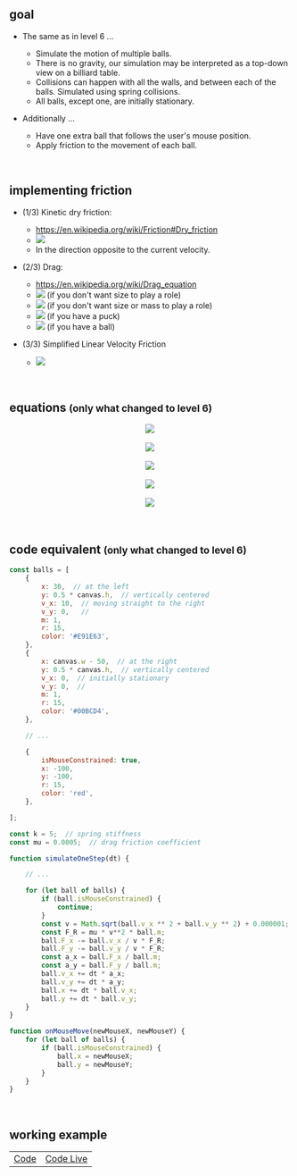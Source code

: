 ## goal
+ The same as in level 6 ...
  - Simulate the motion of multiple balls.
  - There is no gravity, our simulation may be interpreted as a top-down view on a billiard table.
  - Collisions can happen with all the walls, and between each of the balls. Simulated using spring collisions.
  - All balls, except one, are initially stationary.

+ Additionally ...
  - Have one extra ball that follows the user's mouse position.
  - Apply friction to the movement of each ball.

<br>



## implementing friction
+ (1/3) Kinetic dry friction:
  - https://en.wikipedia.org/wiki/Friction#Dry_friction
  - <img src="https://latex.codecogs.com/svg.latex?F_R%20%3D%20%5Cmu%20%5Ccdot%20m%20%5Ccdot%20g" /><!--F_R = \mu \cdot m \cdot g-->
  - In the direction opposite to the current velocity.
    <br>

+ (2/3) Drag:
  - https://en.wikipedia.org/wiki/Drag_equation
  - <img src="https://latex.codecogs.com/svg.latex?F_R%20%3D%20%5Cmu%20%5Ccdot%20v%5E2%20%5Cquad" /><!--F_R = \mu \cdot v^2 \quad--> (if you don't want size to play a role)
  - <img src="https://latex.codecogs.com/svg.latex?F_R%20%3D%20%5Cmu%20%5Ccdot%20v%5E2%20%5Ccdot%20m%20%5Cquad" /><!--F_R = \mu \cdot v^2 \cdot m \quad--> (if you don't want size or mass to play a role)
  - <img src="https://latex.codecogs.com/svg.latex?F_R%20%3D%20%5Cmu%20%5Ccdot%20v%5E2%20%5Ccdot%20r%20%5Cquad" /><!--F_R = \mu \cdot v^2 \cdot r \quad--> (if you have a puck)
  - <img src="https://latex.codecogs.com/svg.latex?F_R%20%3D%20%5Cmu%20%5Ccdot%20v%5E2%20%5Ccdot%20r%5E2%20%5Cquad" /><!--F_R = \mu \cdot v^2 \cdot r^2 \quad--> (if you have a ball)
    <br>

+ (3/3) Simplified Linear Velocity Friction
  - <img src="https://latex.codecogs.com/svg.latex?v'%20%3D%20(1%20-%20%5Cmu)%5E%7Bdt%7D%20%5Ccdot%20v" /><!--v' = (1 - \mu)^{dt} \cdot v-->

<br>



## equations <small>(only what changed to level 6)</small>
<div align="center"><img src="https://latex.codecogs.com/svg.latex?%0D%0A%5Ctext%7B---------%20constants%20---------%7D%0D%0A" /></div><!--
\text{--------- constants ---------}
--><br>

<div align="center"><img src="https://latex.codecogs.com/svg.latex?%0D%0A%5Cbegin%7Baligned%7D%0D%0A%5Ctext%7B%5Chspace%7B50pt%7D%7D%0D%0A%5Cmu%20%26%3D%20%5Ctext%7Bconst.%7D%5Ctext%7B%5Csmall%5Ccolor%7BGray%7D%5Chspace%7B14pt%7D(drag%20friction%20coefficient)%7D%5C%5C%5B14pt%5D%0D%0A%5Cend%7Baligned%7D%0D%0A" /></div><!--
\begin{aligned}
\text{\hspace{50pt}}
\mu &= \text{const.}\text{\small\color{Gray}\hspace{14pt}(drag friction coefficient)}\\[14pt]
\end{aligned}
--><br>

<div align="center"><img src="https://latex.codecogs.com/svg.latex?%0D%0A%5Ctext%7B---------%20drag%2Ffriction%20---------%7D%0D%0A" /></div><!--
\text{--------- drag/friction ---------}
--><br>

<div align="center"><img src="https://latex.codecogs.com/svg.latex?%0D%0A%5Ctext%7B%5Csmall%5Ccolor%7BGray%7D%20(for%20every%20ball%20i%2C%20except%20the%20one%20with%20mouse%20constraint%2C%20...)%7D%0D%0A" /></div><!--
\text{\small\color{Gray} (for every ball i, except the one with mouse constraint, ...)}
--><br>

<div align="center"><img src="https://latex.codecogs.com/svg.latex?%0D%0A%5Cbegin%7Baligned%7D%0D%0Av_i%20%26%3D%20%5Csqrt%7Bv_%7Bi%2Cx%7D%5E%7B%5C%2C2%7D%20%2B%20v_%7Bi%2Cy%7D%5E%7B%5C%2C2%7D%7D%20%2B%200.000001%20%5Cquad%5Cbegin%7Bgathered%7D%5Ctext%7B%5Csmall%5Ccolor%7BGray%7D(prevent%20division%7D%5C%5C%5B-4pt%5D%20%5Ctext%7B%5Csmall%5Ccolor%7BGray%7Dwith%20zero%20later)%7D%5Cend%7Bgathered%7D%5C%5C%5B4pt%5D%0D%0AF_R%20%26%3D%20%5Cmu%20%5Ccdot%20v_i%5E2%20%5Ccdot%20m_i%5E%7B-1%7D%20%5C%5C%5B4pt%5D%0D%0AF'''_%7Bi%2Cx%7D%20%26%3D%20F''_%7Bi%2Cx%7D%20-%20%5Cdfrac%7Bv_%7Bi%2Cx%7D%7D%7Bv_i%7D%20%5Ccdot%20F_R%5C%5C%5B8pt%5D%0D%0AF'''_%7Bi%2Cy%7D%20%26%3D%20F''_%7Bi%2Cy%7D%20-%20%5Cdfrac%7Bv_%7Bi%2Cy%7D%7D%7Bv_i%7D%20%5Ccdot%20F_R%5C%5C%5B8pt%5D%0D%0A%5Cend%7Baligned%7D%0D%0A" /></div><!--
\begin{aligned}
v_i &= \sqrt{v_{i,x}^{\,2} + v_{i,y}^{\,2}} + 0.000001 \quad\begin{gathered}\text{\small\color{Gray}(prevent division}\\[-4pt] \text{\small\color{Gray}with zero later)}\end{gathered}\\[4pt]
F_R &= \mu \cdot v_i^2 \cdot m_i^{-1} \\[4pt]
F'''_{i,x} &= F''_{i,x} - \dfrac{v_{i,x}}{v_i} \cdot F_R\\[8pt]
F'''_{i,y} &= F''_{i,y} - \dfrac{v_{i,y}}{v_i} \cdot F_R\\[8pt]
\end{aligned}
--><br>

<br>



## code equivalent <small>(only what changed to level 6)</small>
```js
const balls = [
    {
        x: 30,  // at the left
        y: 0.5 * canvas.h,  // vertically centered
        v_x: 10,  // moving straight to the right
        v_y: 0,   //
        m: 1,
        r: 15,
        color: '#E91E63',
    },
    {
        x: canvas.w - 50,  // at the right
        y: 0.5 * canvas.h,  // vertically centered
        v_x: 0,  // initially stationary
        v_y: 0,  //
        m: 1,
        r: 15,
        color: '#00BCD4',
    },

    // ...

    {
        isMouseConstrained: true,
        x: -100,
        y: -100,
        r: 15,
        color: 'red',
    },

];

const k = 5;  // spring stiffness
const mu = 0.0005;  // drag friction coefficient

function simulateOneStep(dt) {

    // ...

    for (let ball of balls) {
        if (ball.isMouseConstrained) {
            continue;
        }
        const v = Math.sqrt(ball.v_x ** 2 + ball.v_y ** 2) + 0.000001;  // '+0.000001' prevents division with zero later
        const F_R = mu * v**2 * ball.m;
        ball.F_x -= ball.v_x / v * F_R;
        ball.F_y -= ball.v_y / v * F_R;
        const a_x = ball.F_x / ball.m;
        const a_y = ball.F_y / ball.m;
        ball.v_x += dt * a_x;
        ball.v_y += dt * a_y;
        ball.x += dt * ball.v_x;
        ball.y += dt * ball.v_y;
    }
}

function onMouseMove(newMouseX, newMouseY) {
    for (let ball of balls) {
        if (ball.isMouseConstrained) {
            ball.x = newMouseX;
            ball.y = newMouseY;
        }
    }
}
```

<br>



## working example

|||
| --- | --- |
| [Code](https://github.com/pitizzzle/physics-simulations-balls/blob/main/code/level-7-mouse-constraint-and-friction.html) | [Code Live](https://pitizzzle.github.io/simulate-ball-physics/code/level-7-mouse-constraint-and-friction.html) |
